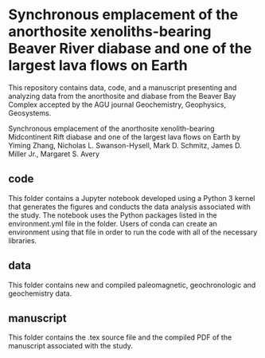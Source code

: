 # Synchronous emplacement of the anorthosite xenoliths-bearing Beaver River diabase and one of the largest lava flows on Earth

This repository contains data, code, and a manuscript presenting and analyzing data from the anorthosite and diabase from the Beaver Bay Complex accepted by the AGU journal Geochemistry, Geophysics, Geosystems.

Synchronous emplacement of the anorthosite xenolith-bearing Midcontinent Rift diabase and one of the largest lava flows on Earth by Yiming Zhang, Nicholas L. Swanson-Hysell, Mark D. Schmitz, James D. Miller Jr., Margaret S. Avery

## code
This folder contains a Jupyter notebook developed using a Python 3 kernel that generates the figures and conducts the data analysis associated with the study. The notebook uses the Python packages listed in the environment.yml file in the folder. Users of conda can create an environment using that file in order to run the code with all of the necessary libraries.

## data
This folder contains new and compiled paleomagnetic, geochronologic and geochemistry data.

## manuscript
This folder contains the .tex source file and the compiled PDF of the manuscript associated with the study.

